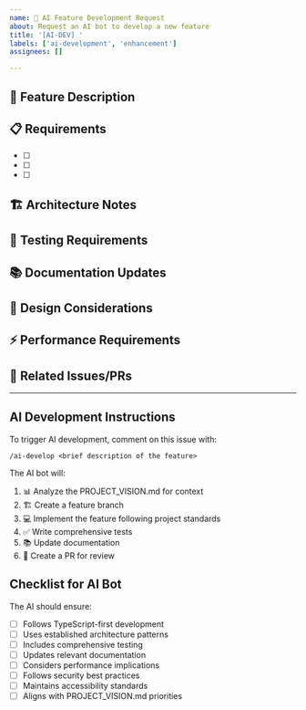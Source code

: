 ```yaml
---
name: 🤖 AI Feature Development Request
about: Request an AI bot to develop a new feature
title: '[AI-DEV] '
labels: ['ai-development', 'enhancement']
assignees: []

---
```


## 🎯 Feature Description
<!-- Describe the feature you want the AI to develop -->

## 📋 Requirements
<!-- List specific requirements and acceptance criteria -->
- [ ] 
- [ ] 
- [ ] 

## 🏗️ Architecture Notes
<!-- Any specific architectural considerations -->

## 🧪 Testing Requirements
<!-- What tests should be included -->

## 📚 Documentation Updates
<!-- What documentation needs to be updated -->

## 🎨 Design Considerations
<!-- UI/UX requirements if applicable -->

## ⚡ Performance Requirements
<!-- Any performance constraints or targets -->

## 🔗 Related Issues/PRs
<!-- Link to related issues or PRs -->

---

## AI Development Instructions

To trigger AI development, comment on this issue with:
```
/ai-develop <brief description of the feature>
```

The AI bot will:
1. 📊 Analyze the PROJECT_VISION.md for context
2. 🏗️ Create a feature branch
3. 💻 Implement the feature following project standards
4. ✅ Write comprehensive tests
5. 📚 Update documentation
6. 🔄 Create a PR for review

## Checklist for AI Bot

The AI should ensure:
- [ ] Follows TypeScript-first development
- [ ] Uses established architecture patterns
- [ ] Includes comprehensive testing
- [ ] Updates relevant documentation
- [ ] Considers performance implications
- [ ] Follows security best practices
- [ ] Maintains accessibility standards
- [ ] Aligns with PROJECT_VISION.md priorities

